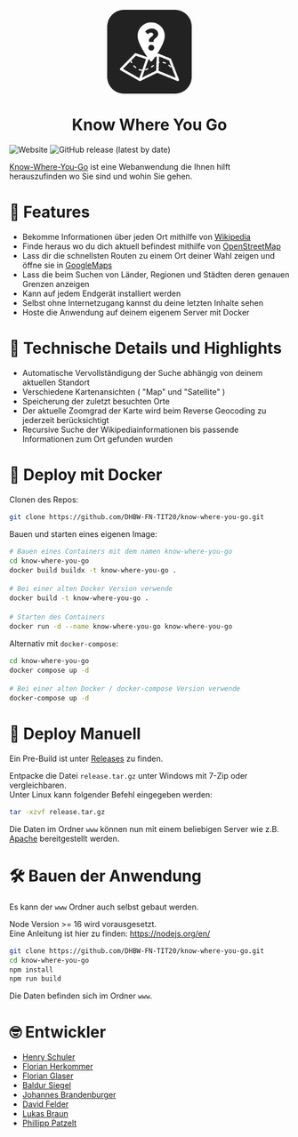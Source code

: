 <p align="center">
<img src="design\kwyg-logo-background.svg" alt="Logog"
    style="display: block;
        margin-left: auto;
        margin-right: auto;
        width: 30%;"/>
</p>

<h1 style="text-align: center;"> Know Where You Go </h1>

![Website](https://img.shields.io/website?up_color=green&up_message=online&url=https%3A%2F%2Fknow-where-you-go.de) ![GitHub release (latest by date)](https://img.shields.io/github/v/release/DHBW-FN-TIT20/know-where-you-go)

[Know-Where-You-Go](https://know-where-you-go.de) ist eine Webanwendung die Ihnen hilft herauszufinden wo Sie sind und wohin Sie gehen.

# &#128270; Features

- Bekomme Informationen über jeden Ort mithilfe von [Wikipedia](https://de.wikipedia.org)
- Finde heraus wo du dich aktuell befindest mithilfe von [OpenStreetMap](https://www.openstreetmap.de)
- Lass dir die schnellsten Routen zu einem Ort deiner Wahl zeigen und öffne sie in [GoogleMaps](https://www.google.de/maps/preview)
- Lass die beim Suchen von Länder, Regionen und Städten deren genauen Grenzen anzeigen
- Kann auf jedem Endgerät installiert werden
- Selbst ohne Internetzugang kannst du deine letzten Inhalte sehen
- Hoste die Anwendung auf deinem eigenem Server mit Docker

# &#128270; Technische Details und Highlights
- Automatische Vervollständigung der Suche abhängig von deinem aktuellen Standort
- Verschiedene Kartenansichten ( "Map" und "Satellite" )
- Speicherung der zuletzt besuchten Orte
- Der aktuelle Zoomgrad der Karte wird beim Reverse Geocoding zu jederzeit berücksichtigt
- Recursive Suche der Wikipediainformationen bis passende Informationen zum Ort gefunden wurden

# &#128051; Deploy mit Docker

Clonen des Repos:
```bash
git clone https://github.com/DHBW-FN-TIT20/know-where-you-go.git
```

Bauen und starten eines eigenen Image:
```bash
# Bauen eines Containers mit dem namen know-where-you-go
cd know-where-you-go
docker build buildx -t know-where-you-go .

# Bei einer alten Docker Version verwende
docker build -t know-where-you-go .

# Starten des Containers
docker run -d --name know-where-you-go know-where-you-go
```

Alternativ mit `docker-compose`:
```bash
cd know-where-you-go
docker compose up -d

# Bei einer alten Docker / docker-compose Version verwende
docker-compose up -d
```

# &#128640; Deploy Manuell 

Ein Pre-Build ist unter [Releases](https://github.com/DHBW-FN-TIT20/know-where-you-go/releases) zu finden.

Entpacke die Datei `release.tar.gz` unter Windows mit 7-Zip oder vergleichbaren.<br/>
Unter Linux kann folgender Befehl eingegeben werden:
```bash
tar -xzvf release.tar.gz
```

Die Daten im Ordner `www` können nun mit einem beliebigen Server wie z.B. [Apache](https://httpd.apache.org) bereitgestellt werden.

# &#128736; Bauen der Anwendung
Es kann der `www` Ordner auch selbst gebaut werden.

Node Version >= 16 wird vorausgesetzt.<br/>
Eine Anleitung ist hier zu finden: https://nodejs.org/en/

```bash
git clone https://github.com/DHBW-FN-TIT20/know-where-you-go.git
cd know-where-you-go
npm install
npm run build
```

Die Daten befinden sich im Ordner `www`.

# &#129299; Entwickler
 
- [Henry Schuler](https://github.com/schuler-henry)
- [Florian Herkommer](https://github.com/Floqueboque) 
- [Florian Glaser](https://github.com/Floskinner)
- [Baldur Siegel](https://github.com/baldur132)
- [Johannes Brandenburger](https://github.com/johannesbrandenburger)
- [David Felder](https://github.com/screetox)
- [Lukas Braun](https://github.com/lukasbraundev)
- [Phillipp Patzelt](https://github.com/PhillippPatzelt)

